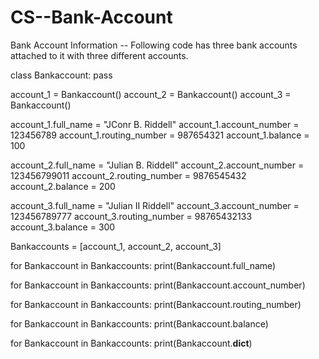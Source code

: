 # CS--Bank-Account
Bank Account Information 
-- Following code has three bank accounts attached to it with three different accounts.






class Bankaccount:
      pass
  
account_1 = Bankaccount()
account_2 = Bankaccount()
account_3 = Bankaccount()

account_1.full_name = "JConr B. Riddell"
account_1.account_number = 123456789
account_1.routing_number = 987654321
account_1.balance = 100

account_2.full_name = "Julian B. Riddell"
account_2.account_number = 123456799011
account_2.routing_number = 9876545432
account_2.balance = 200

account_3.full_name = "Julian II Riddell"
account_3.account_number = 123456789777
account_3.routing_number = 98765432133
account_3.balance = 300

Bankaccounts = [account_1, account_2, account_3]

for Bankaccount in Bankaccounts:
  print(Bankaccount.full_name)

for Bankaccount in Bankaccounts:
  print(Bankaccount.account_number)

for Bankaccount in Bankaccounts:
  print(Bankaccount.routing_number)

for Bankaccount in Bankaccounts:
  print(Bankaccount.balance)

for Bankaccount in Bankaccounts:
  print(Bankaccount.__dict__)
